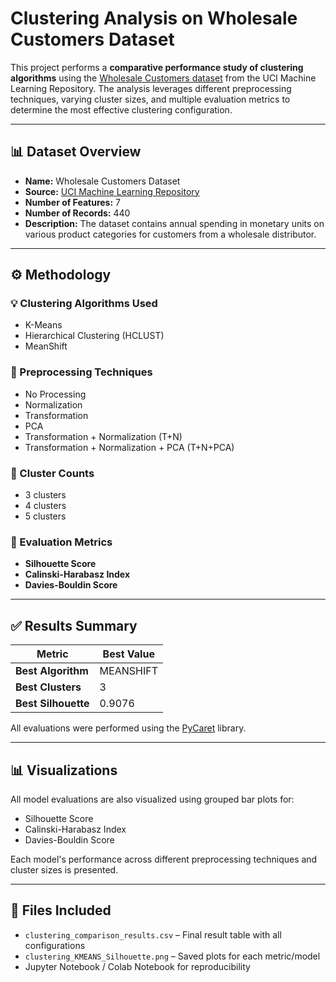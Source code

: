 # Clustering Analysis on Wholesale Customers Dataset

This project performs a **comparative performance study of clustering algorithms** using the [Wholesale Customers dataset](https://archive.ics.uci.edu/ml/datasets/Wholesale+customers) from the UCI Machine Learning Repository. The analysis leverages different preprocessing techniques, varying cluster sizes, and multiple evaluation metrics to determine the most effective clustering configuration.

---

## 📊 Dataset Overview

- **Name:** Wholesale Customers Dataset  
- **Source:** [UCI Machine Learning Repository](https://archive.ics.uci.edu/ml/datasets/Wholesale+customers)  
- **Number of Features:** 7  
- **Number of Records:** 440  
- **Description:** The dataset contains annual spending in monetary units on various product categories for customers from a wholesale distributor.

---

## ⚙️ Methodology

### 💡 Clustering Algorithms Used
- K-Means
- Hierarchical Clustering (HCLUST)
- MeanShift

### 🔁 Preprocessing Techniques
- No Processing  
- Normalization  
- Transformation  
- PCA  
- Transformation + Normalization (T+N)  
- Transformation + Normalization + PCA (T+N+PCA)

### 🔢 Cluster Counts
- 3 clusters
- 4 clusters
- 5 clusters

### 📐 Evaluation Metrics
- **Silhouette Score**
- **Calinski-Harabasz Index**
- **Davies-Bouldin Score**

---

## ✅ Results Summary

| Metric               | Best Value     |
|----------------------|----------------|
| **Best Algorithm**   | MEANSHIFT       |
| **Best Clusters**    | 3               |
| **Best Silhouette**  | 0.9076          |

All evaluations were performed using the [PyCaret](https://pycaret.org/) library.

---

## 📊 Visualizations

All model evaluations are also visualized using grouped bar plots for:
- Silhouette Score
- Calinski-Harabasz Index
- Davies-Bouldin Score

Each model's performance across different preprocessing techniques and cluster sizes is presented.

---

## 📁 Files Included

- `clustering_comparison_results.csv` – Final result table with all configurations  
- `clustering_KMEANS_Silhouette.png` – Saved plots for each metric/model  
- Jupyter Notebook / Colab Notebook for reproducibility
